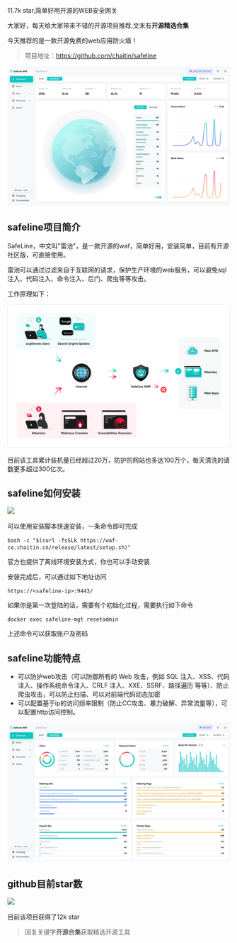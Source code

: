 11.7k star,简单好用开源的WEB安全网关

大家好，每天给大家带来不错的开源项目推荐,文末有**开源精选合集**

今天推荐的是一款开源免费的web应用防火墙！

>项目地址：https://github.com/chaitin/safeline 

![](image.png)

## safeline项目简介

SafeLine，中文叫"雷池"，是一款开源的waf，简单好用，安装简单，目前有开源社区版，可直接使用。

雷池可以通过过滤来自于互联网的请求，保护生产环境的web服务，可以避免sql注入、代码注入、命令注入、后门、爬虫等等攻击。

工作原理如下：

![](image-1.png)

目前该工具累计装机量已经超过20万，防护的网站也多达100万个，每天清洗的请数更多超过300亿次。

## safeline如何安装

 ![](https://img.shields.io/github/downloads/chaitin/safeline/total?style=flat-square)

可以使用安装脚本快速安装，一条命令即可完成

```
bash -c "$(curl -fsSLk https://waf-ce.chaitin.cn/release/latest/setup.sh)"
```

官方也提供了离线环境安装方式，你也可以手动安装

安装完成后，可以通过如下地址访问

```
https://<safeline-ip>:9443/
```

如果你是第一次登陆的话，需要有个初始化过程，需要执行如下命令
```
docker exec safeline-mgt resetadmin
```
上述命令可以获取账户及密码

## safeline功能特点

- 可以防护web攻击（可以防御所有的 Web 攻击，例如 SQL 注入、XSS、代码注入、操作系统命令注入、CRLF 注入、XXE、SSRF、路径遍历 等等）、防止爬虫攻击，可以防止扫描、可以对前端代码动态加密
- 可以配置基于ip的访问频率限制（防止CC攻击、暴力破解、异常流量等），可以配置http访问控制。

![](image-2.png)



## github目前star数

 ![](https://img.shields.io/github/stars/chaitin/safeline?style=flat-square) 

 目前该项目获得了12k star

 >回复关键字**开源合集**获取精选开源工具
